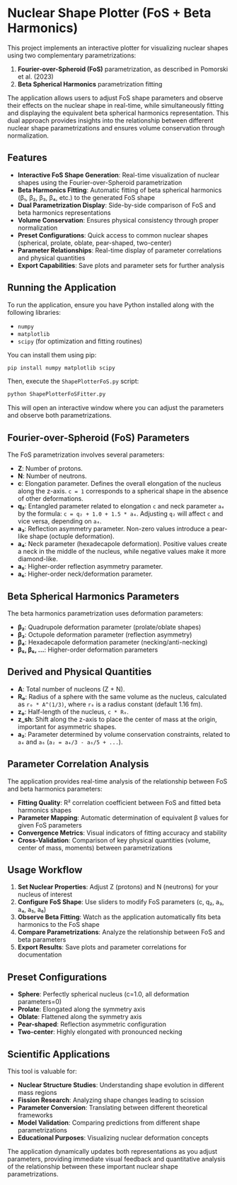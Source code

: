# Nuclear Shape Plotter (FoS + Beta Harmonics)

This project implements an interactive plotter for visualizing nuclear shapes using two complementary parametrizations:

1. **Fourier-over-Spheroid (FoS)** parametrization, as described in Pomorski et al. (2023)
2. **Beta Spherical Harmonics** parametrization fitting

The application allows users to adjust FoS shape parameters and observe their effects on the nuclear shape in real-time, while simultaneously fitting and displaying the equivalent beta spherical harmonics representation. This dual approach
provides insights into the relationship between different nuclear shape parametrizations and ensures volume conservation through normalization.

## Features

- **Interactive FoS Shape Generation**: Real-time visualization of nuclear shapes using the Fourier-over-Spheroid parametrization
- **Beta Harmonics Fitting**: Automatic fitting of beta spherical harmonics (β₁, β₂, β₃, β₄, etc.) to the generated FoS shape
- **Dual Parametrization Display**: Side-by-side comparison of FoS and beta harmonics representations
- **Volume Conservation**: Ensures physical consistency through proper normalization
- **Preset Configurations**: Quick access to common nuclear shapes (spherical, prolate, oblate, pear-shaped, two-center)
- **Parameter Relationships**: Real-time display of parameter correlations and physical quantities
- **Export Capabilities**: Save plots and parameter sets for further analysis

## Running the Application

To run the application, ensure you have Python installed along with the following libraries:
- `numpy`
- `matplotlib`
- `scipy` (for optimization and fitting routines)

You can install them using pip:
```bash
pip install numpy matplotlib scipy
```

Then, execute the `ShapePlotterFoS.py` script:
```bash
python ShapePlotterFoSFitter.py
```

This will open an interactive window where you can adjust the parameters and observe both parametrizations.

## Fourier-over-Spheroid (FoS) Parameters

The FoS parametrization involves several parameters:

-   **Z**: Number of protons.
-   **N**: Number of neutrons.
-   **c**: Elongation parameter. Defines the overall elongation of the nucleus along the z-axis. `c = 1` corresponds to a spherical shape in the absence of other deformations.
- **q₂**: Entangled parameter related to elongation `c` and neck parameter `a₄` by the formula: `c = q₂ + 1.0 + 1.5 * a₄`. Adjusting `q₂` will affect `c` and vice versa, depending on `a₄`.
-   **a₃**: Reflection asymmetry parameter. Non-zero values introduce a pear-like shape (octuple deformation).
-   **a₄**: Neck parameter (hexadecapole deformation). Positive values create a neck in the middle of the nucleus, while negative values make it more diamond-like.
-   **a₅**: Higher-order reflection asymmetry parameter.
-   **a₆**: Higher-order neck/deformation parameter.

## Beta Spherical Harmonics Parameters

The beta harmonics parametrization uses deformation parameters:

- **β₂**: Quadrupole deformation parameter (prolate/oblate shapes)
- **β₃**: Octupole deformation parameter (reflection asymmetry)
- **β₄**: Hexadecapole deformation parameter (necking/anti-necking)
- **β₅, β₆, ...**: Higher-order deformation parameters

## Derived and Physical Quantities

-   **A**: Total number of nucleons (Z + N).
-   **R₀**: Radius of a sphere with the same volume as the nucleus, calculated as `r₀ * A^(1/3)`, where `r₀` is a radius constant (default 1.16 fm).
-   **z₀**: Half-length of the nucleus, `c * R₀`.
-   **z_sh**: Shift along the z-axis to place the center of mass at the origin, important for asymmetric shapes.
-   **a₂**: Parameter determined by volume conservation constraints, related to `a₄` and `a₆` (`a₂ = a₄/3 - a₆/5 + ...`).

## Parameter Correlation Analysis

The application provides real-time analysis of the relationship between FoS and beta harmonics parameters:

- **Fitting Quality**: R² correlation coefficient between FoS and fitted beta harmonics shapes
- **Parameter Mapping**: Automatic determination of equivalent β values for given FoS parameters
- **Convergence Metrics**: Visual indicators of fitting accuracy and stability
- **Cross-Validation**: Comparison of key physical quantities (volume, center of mass, moments) between parametrizations

## Usage Workflow

1. **Set Nuclear Properties**: Adjust Z (protons) and N (neutrons) for your nucleus of interest
2. **Configure FoS Shape**: Use sliders to modify FoS parameters (c, q₂, a₃, a₄, a₅, a₆)
3. **Observe Beta Fitting**: Watch as the application automatically fits beta harmonics to the FoS shape
4. **Compare Parametrizations**: Analyze the relationship between FoS and beta parameters
5. **Export Results**: Save plots and parameter correlations for documentation

## Preset Configurations

- **Sphere**: Perfectly spherical nucleus (c=1.0, all deformation parameters=0)
- **Prolate**: Elongated along the symmetry axis
- **Oblate**: Flattened along the symmetry axis
- **Pear-shaped**: Reflection asymmetric configuration
- **Two-center**: Highly elongated with pronounced necking

## Scientific Applications

This tool is valuable for:

- **Nuclear Structure Studies**: Understanding shape evolution in different mass regions
- **Fission Research**: Analyzing shape changes leading to scission
- **Parameter Conversion**: Translating between different theoretical frameworks
- **Model Validation**: Comparing predictions from different shape parametrizations
- **Educational Purposes**: Visualizing nuclear deformation concepts

The application dynamically updates both representations as you adjust parameters, providing immediate visual feedback and quantitative analysis of the relationship between these important nuclear shape parametrizations.